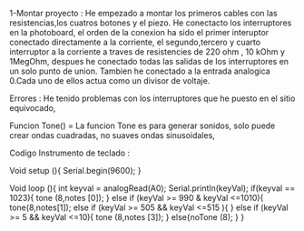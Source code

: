 1-Montar proyecto :
He empezado a montar los primeros cables con las resistencias,los cuatros botones y el piezo.
He conectacto los interruptores en la photoboard, el orden de la conexion ha sido el primer interuptor conectado directamente a la corriente, el segundo,tercero y cuarto
interruptor a la corriente a traves de resistencies de 220 ohm , 10 kOhm y 1MegOhm, despues he conectado todas las salidas de los interruptores en un solo punto de union.
Tambien he conectado a la entrada analogica 0.Cada uno de ellos actua como un divisor de voltaje.

Errores :
He tenido problemas con los interruptores que he puesto en el sitio equivocado,     


Funcion Tone() = La funcion Tone es para generar sonidos, solo puede crear ondas cuadradas, no suaves ondas sinusoidales,

Codigo Instrumento de teclado :

Void setup (){
       Serial.begin(9600);
       }
       
 Void loop (){
     int keyval = analogRead(A0);
     Serial.println(keyVal);
 if(keyval == 1023){
     tone (8,notes [0]);
     }
     else if (keyVal >= 990 & keyVal <=1010){
            tone(8,notes[1]);
     else if (keyVal >= 505 && keyVal <=515 ){
    }
    else if (keyVal >= 5 && keyVal <=10){
    tone (8,notes [3]);
    }
    else{noTone (8);
      }
   }
   
   
   
   
   
   
   
   
   
   
   
   
   
   
   
   
   
   
   
   
   
   
   
   
   
   
   
   
   
   
   
   
   
   
   
   
   
   
   
   
   
   
   
   
   
   
   
   
   
   
   
   
   
   
   
   
   
   
   
   
   
   
   
   
   
   
   
   
   
   
   
   
   
   
   
   
   
   
   
   
   
   
   
   
   
   

